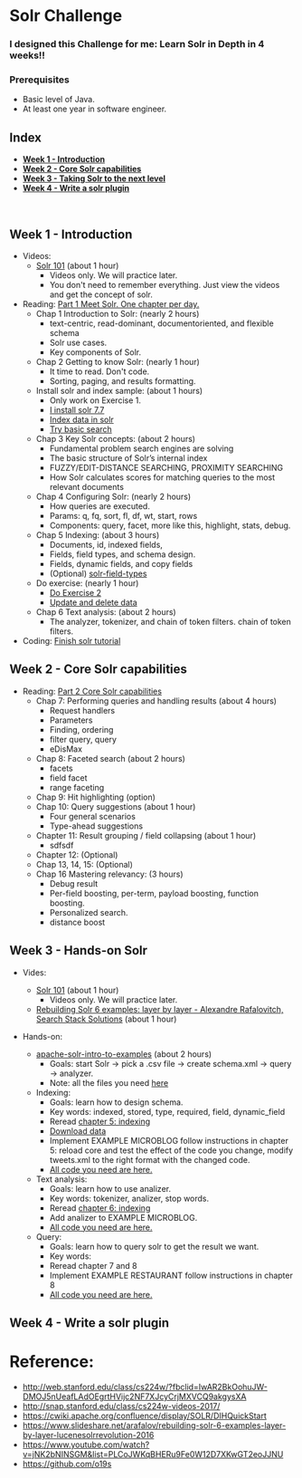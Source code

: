 # Solr Challenge

### I designed this Challenge for me: Learn Solr in Depth in 4 weeks!!

### Prerequisites
* Basic level of Java.
* At least one year in software engineer.

## Index
 - **[Week 1 - Introduction](https://github.com/quangvu0702/Solr_challenge/new/master?readme=1#week-1---introduction)**
 - **[Week 2 - Core Solr capabilities](https://github.com/quangvu0702/Solr_Challenge/blob/master/README.md#week-2---core-solr-capabilities)**
 - **[Week 3 - Taking Solr to the next level](https://github.com/quangvu0702/Solr-Challenge/blob/master/README.md#week-3---hands-on-solr)**
 - **[Week 4 - Write a solr plugin](https://github.com/quangvu0702/Solr-Challenge/blob/master/README.md#week-4---write-a-solr-plugin)**
<br>

## Week 1 - Introduction
- Videos:
  * [Solr 101](https://cognitiveclass.ai/courses/introduction-to-solr) (about 1 hour)
     - Videos only. We will practice later.
     - You don't need to remember everything. Just view the videos and get the concept of solr.
- Reading: [Part 1 Meet Solr. One chapter per day.](https://livebook.manning.com/book/solr-in-action/about-this-book/)
  * Chap 1 Introduction to Solr: (nearly 2 hours)
    - text-centric, read-dominant, documentoriented, and flexible schema
    - Solr use cases.
    - Key components of Solr.
  * Chap 2 Getting to know Solr: (nearly 1 hour)
    - It time to read. Don't code.
    - Sorting, paging, and results formatting.
  * Install solr and index sample: (about 1 hours)
    - Only work on Exercise 1.
    - [I install solr 7.7](http://lucene.apache.org/solr/guide/7_7/solr-tutorial.html#solr-tutorial)
    - [Index data in solr](http://lucene.apache.org/solr/guide/7_7/solr-tutorial.html#index-the-techproducts-data)
    - [Try basic search](http://lucene.apache.org/solr/guide/7_7/solr-tutorial.html#tutorial-searching)
  * Chap 3 Key Solr concepts: (about 2 hours)
    - Fundamental problem search engines are solving 
    - The basic structure of Solr’s internal index
    - FUZZY/EDIT-DISTANCE SEARCHING, PROXIMITY SEARCHING
    - How Solr calculates scores for matching queries to the most relevant documents
  * Chap 4 Configuring Solr: (nearly 2 hours)
    - How queries are executed.
    - Params: q, fq, sort, fl, df, wt, start, rows
    - Components: query, facet, more like this, highlight, stats, debug.
  * Chap 5 Indexing: (about 3 hours)
    - Documents, id, indexed fields, 
    - Fields, field types, and schema design.
    - Fields, dynamic fields, and copy fields
    - (Optional) [solr-field-types](http://lucene.apache.org/solr/guide/7_7/solr-field-types.html)
  * Do exercise: (nearly 1 hour)
    - [Do Exercise 2](http://lucene.apache.org/solr/guide/7_7/solr-tutorial.html#exercise-2)
    - [Update and delete data](http://lucene.apache.org/solr/guide/7_7/solr-tutorial.html#exercise-3)
  * Chap 6 Text analysis: (about 2 hours)
    - The analyzer, tokenizer, and chain of token filters.
chain of token filters.
- Coding: [Finish solr tutorial](http://lucene.apache.org/solr/guide/7_7/solr-tutorial.html#solr-tutorial)

## Week 2 - Core Solr capabilities

- Reading: [Part 2 Core Solr capabilities](https://livebook.manning.com/book/solr-in-action/about-this-book/)
  * Chap 7: Performing queries and handling results (about 4 hours)
    - Request handlers
    - Parameters
    - Finding, ordering
    - filter query, query
    - eDisMax
  * Chap 8: Faceted search (about 2 hours)
    - facets
    - field facet
    - range faceting
  * Chap 9: Hit highlighting (option)
  * Chap 10: Query suggestions (about 1 hour)
    - Four general scenarios
    - Type-ahead suggestions
  * Chapter 11: Result grouping / field collapsing (about 1 hour)
    - sdfsdf
  * Chapter 12: (Optional)
  * Chap 13, 14, 15: (Optional)
  * Chap 16 Mastering relevancy: (3 hours)
    - Debug result
    - Per-field boosting, per-term, payload boosting, function boosting.
    - Personalized search.
    - distance boost
  
## Week 3 - Hands-on Solr
 - Vides:
   - [Solr 101](https://cognitiveclass.ai/courses/introduction-to-solr) (about 1 hour)
     - Videos only. We will practice later.
   - [Rebuilding Solr 6 examples: layer by layer - Alexandre Rafalovitch, Search Stack Solutions](https://www.youtube.com/watch?v=lc6krl8iC9o) (about 1 hour)
 
 - Hands-on:
   - [apache-solr-intro-to-examples](https://dmidma.wordpress.com/2017/03/31/apache-solr-intro-to-examples/) (about 2 hours)
     - Goals: start Solr -> pick a .csv file -> create schema.xml -> query -> analyzer.
     - Note: all the files you need [here](https://github.com/quangvu0702/Solr-Challenge/tree/master/collection1)
   - Indexing:
     - Goals: learn how to design schema.
     - Key words: indexed, stored, type, required, field, dynamic_field
     - Reread [chapter 5: indexing](https://livebook.manning.com/book/solr-in-action/chapter-5)
     - [Download data](https://www.manning.com/downloads/683)
     - Implement EXAMPLE MICROBLOG follow instructions in chapter 5: reload core and test the effect of the code you change, modify tweets.xml to the right format with the changed code.
     - [All code you need are here.](https://github.com/quangvu0702/Solr-Challenge/tree/master/microblog)
   - Text analysis:
     - Goals: learn how to use analizer.
     - Key words: tokenizer, analizer, stop words.
     - Reread [chapter 6: indexing](https://livebook.manning.com/book/solr-in-action/chapter-6)
     - Add analizer to EXAMPLE MICROBLOG.
     - [All code you need are here.](https://github.com/quangvu0702/Solr-Challenge/tree/master/microblog-chapter6)
   - Query:
     - Goals: learn how to query solr to get the result we want.
     - Key words: 
     - Reread chapter 7 and 8
     - Implement EXAMPLE RESTAURANT follow instructions in chapter 8
     - [All code you need are here.](https://github.com/quangvu0702/Solr-Challenge/tree/master/restaurants)
     
## Week 4 - Write a solr plugin

# Reference:
- http://web.stanford.edu/class/cs224w/?fbclid=IwAR2BkOohuJW-DMOJ5nUeafLAdOEgrtHVijc2NF7XJcyCrjMXVCQ9akgysXA
- http://snap.stanford.edu/class/cs224w-videos-2017/
- https://cwiki.apache.org/confluence/display/SOLR/DIHQuickStart
- https://www.slideshare.net/arafalov/rebuilding-solr-6-examples-layer-by-layer-lucenesolrrevolution-2016
- https://www.youtube.com/watch?v=jNK2bNINSGM&list=PLCoJWKqBHERu9Fe0W12D7XKwGT2eoJJNU
- https://github.com/o19s
